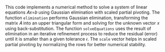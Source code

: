 This code implements a numerical method to solve a system of linear equations 𝐴𝑥=𝑏 using Gaussian elimination with scaled partial pivoting. 
The function `elimination` performs Gaussian elimination, transforming the matrix 𝐴 into an upper triangular form and solving for the unknown vector 𝑥 using back-substitution.
The function `solveEquations` uses the result of elimination in an iterative refinement process to reduce the residual (error) until it is smaller than a given tolerance 𝜖.
The `scale` vector helps in scaled partial pivoting by normalizing the rows for better numerical stability.
